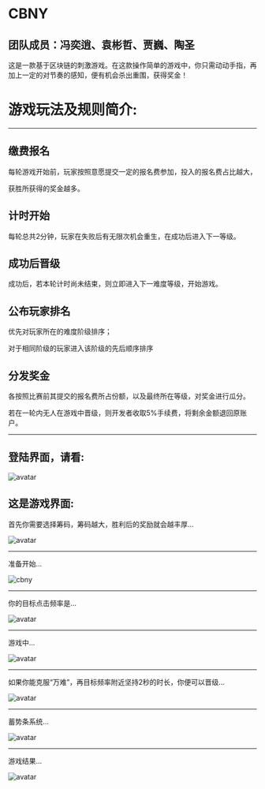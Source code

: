 # CBNY
## 团队成员：冯奕逍、袁彬哲、贾巍、陶圣

这是一款基于区块链的刺激游戏。在这款操作简单的游戏中，你只需动动手指，再加上一定的对节奏的感知，便有机会杀出重围，获得奖金！




# 游戏玩法及规则简介:
--------------------------
缴费报名
-
每轮游戏开始前，玩家按照意愿提交一定的报名费参加，投入的报名费占比越大，


获胜所获得的奖金越多。




计时开始
-
每轮总共2分钟，玩家在失败后有无限次机会重生，在成功后进入下一等级。





成功后晋级
-
成功后，若本轮计时尚未结束，则立即进入下一难度等级，开始游戏。




公布玩家排名
-
优先对玩家所在的难度阶级排序；


对于相同阶级的玩家进入该阶级的先后顺序排序




分发奖金
-
各按照比赛前其提交的报名费所占份额，以及最终所在等级，对奖金进行瓜分。


若在一轮内无人在游戏中晋级，则开发者收取5%手续费，将剩余金额退回原账户。

--------


登陆界面，请看:
--------------------------
![avatar](https://github.com/Yuan-hay/CBNY/blob/master/login.png)



这是游戏界面:
--------------------------
首先你需要选择筹码，筹码越大，胜利后的奖励就会越丰厚...


![avatar](https://github.com/Yuan-hay/CBNY/blob/master/%E9%80%89%E6%8B%A9%E7%AD%B9%E7%A0%81.png)


--------------------------
准备开始...


![cbny](https://github.com/Yuan-hay/CBNY/blob/master/%E6%B8%B8%E6%88%8F%E5%BC%80%E5%A7%8B.png)


--------------------------
你的目标点击频率是...


![avatar](https://github.com/Yuan-hay/CBNY/blob/master/%E9%A2%91%E7%8E%87.png)


--------------------------
游戏中...


![avatar](https://github.com/Yuan-hay/CBNY/blob/master/%E6%B8%B8%E6%88%8F%E8%BF%87%E7%A8%8B.png)

--------------------------
如果你能克服“万难”，再目标频率附近坚持2秒的时长，你便可以晋级...


![avatar](https://github.com/Yuan-hay/CBNY/blob/master/%E6%99%8B%E7%BA%A7.png)

--------------------------
蓄势条系统...


![avatar](https://github.com/Yuan-hay/CBNY/blob/master/%E8%93%84%E5%8A%BF%E6%9D%A1.png)



--------------------------
游戏结果...


![avatar](https://github.com/Yuan-hay/CBNY/blob/master/%E7%BB%93%E6%9E%9C.png)

